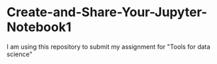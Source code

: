 # Create-and-Share-Your-Jupyter-Notebook1
I am using this repository to submit my assignment for "Tools for data science"
